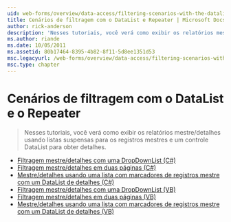 ```yaml
---
uid: web-forms/overview/data-access/filtering-scenarios-with-the-datalist-and-repeater/index
title: Cenários de filtragem com o DataList e Repeater | Microsoft Docs
author: rick-anderson
description: 'Nesses tutoriais, você verá como exibir os relatórios mestre/detalhes usando listas suspensas para os registros mestres e um controle DataList para obter detalhes.'
ms.author: riande
ms.date: 10/05/2011
ms.assetid: 80b17464-8395-4b82-8f11-5d8ee1351d53
msc.legacyurl: /web-forms/overview/data-access/filtering-scenarios-with-the-datalist-and-repeater
msc.type: chapter
---
```

<a name="filtering-scenarios-with-the-datalist-and-repeater"></a>Cenários de filtragem com o DataList e o Repeater
====================
> Nesses tutoriais, você verá como exibir os relatórios mestre/detalhes usando listas suspensas para os registros mestres e um controle DataList para obter detalhes.


- [Filtragem mestre/detalhes com uma DropDownList (C#)](master-detail-filtering-with-a-dropdownlist-datalist-cs.md)
- [Filtragem mestre/detalhes em duas páginas (C#)](master-detail-filtering-acess-two-pages-datalist-cs.md)
- [Mestre/detalhes usando uma lista com marcadores de registros mestre com um DataList de detalhes (C#)](master-detail-using-a-bulleted-list-of-master-records-with-a-details-datalist-cs.md)
- [Filtragem mestre/detalhes com uma DropDownList (VB)](master-detail-filtering-with-a-dropdownlist-datalist-vb.md)
- [Filtragem mestre/detalhes em duas páginas (VB)](master-detail-filtering-acess-two-pages-datalist-vb.md)
- [Mestre/detalhes usando uma lista com marcadores de registros mestre com um DataList de detalhes (VB)](master-detail-using-a-bulleted-list-of-master-records-with-a-details-datalist-vb.md)
